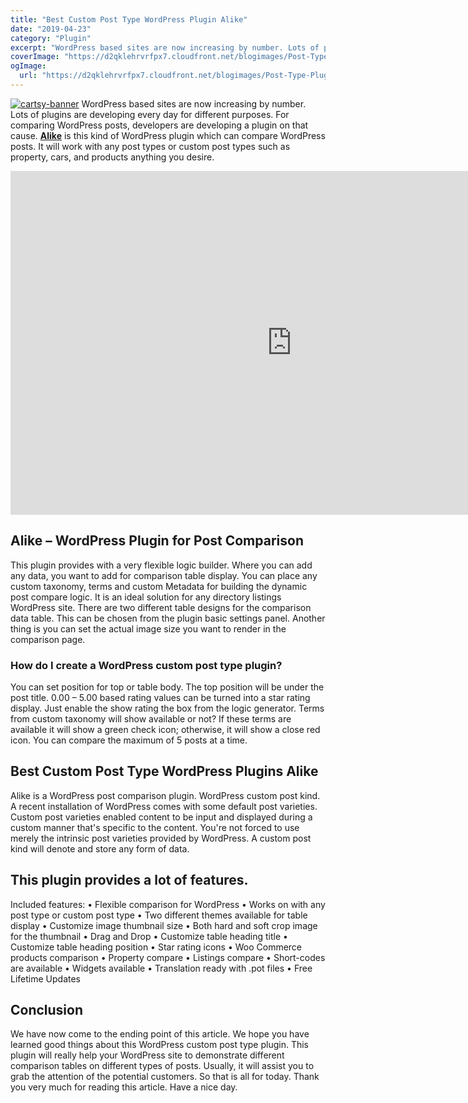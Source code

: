 ```yaml
---
title: "Best Custom Post Type WordPress Plugin Alike"
date: "2019-04-23"
category: "Plugin"
excerpt: "WordPress based sites are now increasing by number. Lots of plugins are developing every day for different purposes. For comparing WordPress posts, developers are developing a plugin on that cause. Alike is this kind of WordPress plugin which can compare WordPress posts. It will work with any post types or custom post types such as"
coverImage: "https://d2qklehrvrfpx7.cloudfront.net/blogimages/Post-Type-Plugins.png"
ogImage:
  url: "https://d2qklehrvrfpx7.cloudfront.net/blogimages/Post-Type-Plugins.png"
---
```


[![cartsy-banner](https://d2qklehrvrfpx7.cloudfront.net/blogimages/cartsy-banner.jpg)](https://bit.ly/cartsyTheme)
WordPress based sites are now increasing by number. Lots of plugins are developing every day for different purposes. For comparing WordPress posts, developers are developing a plugin on that cause. [**Alike**](https://1.envato.market/c/1309180/275988/4415?u=https%3A%2F%2Fcodecanyon.net%2Fitem%2Falike-any-post-comparison-wordpress%2F15538788) is this kind of WordPress plugin which can compare WordPress posts. It will work with any post types or custom post types such as property, cars, and products anything you desire.

<iframe src="https://www.youtube.com/embed/-F8xzamLqA0" width="900" height="550" frameborder="0" allowfullscreen="allowfullscreen"><span data-mce-type="bookmark" style="display: inline-block; width: 0px; overflow: hidden; line-height: 0;" class="mce_SELRES_start">﻿</span></iframe>

## Alike – WordPress Plugin for Post Comparison

This plugin provides with a very flexible logic builder. Where you can add any data, you want to add for comparison table display. You can place any custom taxonomy, terms and custom Metadata for building the dynamic post compare logic. It is an ideal solution for any directory listings WordPress site. There are two different table designs for the comparison data table. This can be chosen from the plugin basic settings panel. Another thing is you can set the actual image size you want to render in the comparison page.

### How do I create a WordPress custom post type plugin?

You can set position for top or table body. The top position will be under the post title. 0.00 – 5.00 based rating values can be turned into a star rating display. Just enable the show rating the box from the logic generator. Terms from custom taxonomy will show available or not? If these terms are available it will show a green check icon; otherwise, it will show a close red icon. You can compare the maximum of 5 posts at a time.

## Best Custom Post Type WordPress Plugins Alike

Alike is a WordPress post comparison plugin. WordPress custom post kind. A recent installation of WordPress comes with some default post varieties. Custom post varieties enabled content to be input and displayed during a custom manner that's specific to the content. You're not forced to use merely the intrinsic post varieties provided by WordPress. A custom post kind will denote and store any form of data.

## This plugin provides a lot of features.

Included features: • Flexible comparison for WordPress • Works on with any post type or custom post type • Two different themes available for table display • Customize image thumbnail size • Both hard and soft crop image for the thumbnail • Drag and Drop • Customize table heading title • Customize table heading position • Star rating icons • Woo Commerce products comparison • Property compare • Listings compare • Short-codes are available • Widgets available • Translation ready with .pot files • Free Lifetime Updates

## Conclusion

We have now come to the ending point of this article. We hope you have learned good things about this WordPress custom post type plugin. This plugin will really help your WordPress site to demonstrate different comparison tables on different types of posts. Usually, it will assist you to grab the attention of the potential customers. So that is all for today. Thank you very much for reading this article. Have a nice day.
